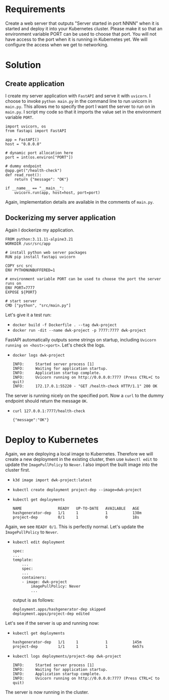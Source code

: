 # Requirements

Create a web server that outputs "Server started in port NNNN" when it is started and deploy it into your Kubernetes cluster. Please make it so that an environment variable PORT can be used to choose that port. You will not have access to the port when it is running in Kubernetes yet. We will configure the access when we get to networking.

# Solution

## Create application

I create my server application with `FastAPI` and serve it with `uvicorn`. I choose to invoke `python main.py` in the command line to run uvicorn in `main.py`. This allows me to specify the port I want the server to run on in `main.py`. I script my code so that it imports the value set in the environment variable `PORT`.

```
import uvicorn, os
from fastapi import FastAPI

app = FastAPI()
host = "0.0.0.0"

# dynamic port allocation here
port = int(os.environ["PORT"])

# dummy endpoint 
@app.get("/health-check")
def read_root():
    return {"message": "OK"}

if __name__ == "__main__":
    uvicorn.run(app, host=host, port=port)
```

Again, implementation details are available in the comments of `main.py`.

## Dockerizing my server application

Again I dockerize my application. 

```
FROM python:3.11.11-alpine3.21
WORKDIR /usr/src/app

# install python web server packages
RUN pip install fastapi uvicorn

COPY src src
ENV PYTHONUNBUFFERED=1

# environment variable PORT can be used to choose the port the server runs on
ENV PORT=7777
EXPOSE ${PORT}

# start server
CMD ["python", "src/main.py"]
```

Let's give it a test run:

- `docker build -f Dockerfile . --tag dwk-project`
- `docker run -dit --name dwk-project -p 7777:7777 dwk-project`

FastAPI automatically outputs some strings on startup, including `Uvicorn running on <host>:<port>`. Let's check the logs.
- `docker logs dwk-project`

    ```
    INFO:     Started server process [1]
    INFO:     Waiting for application startup.
    INFO:     Application startup complete.
    INFO:     Uvicorn running on http://0.0.0.0:7777 (Press CTRL+C to quit)
    INFO:     172.17.0.1:55220 - "GET /health-check HTTP/1.1" 200 OK
    ```

The server is running nicely on the specified port. Now a `curl` to the dummy endpoint should return the message `OK`.

- `curl 127.0.0.1:7777/health-check`

    ```
    {"message":"OK"}
    ```

# Deploy to Kubernetes

Again, we are deploying a local image to Kubernetes. Therefore we will create a new deployment in the existing cluster, then use `kubectl edit` to update the `ImagePullPolicy` to `Never`. I also import the built image into the cluster first.

- `k3d image import dwk-project:latest`

- `kubectl create deployment project-dep --image=dwk-project`

- `kubectl get deployments`

    ```
    NAME                READY   UP-TO-DATE   AVAILABLE   AGE
    hashgenerator-dep   1/1     1            1           138m
    project-dep         0/1     1            0           18s
    ```
Again, we see `READY 0/1`. This is perfectly normal. Let's update the `ImagePullPolicy` to `Never`.

- `kubectl edit deployment`

    ```
    spec:
    ...
    template:
        ...
        spec:
        ...
        containers:
        - image: dwk-project
            imagePullPolicy: Never
            ...
    ```
    output is as follows:
    ```
    deployment.apps/hashgenerator-dep skipped
    deployment.apps/project-dep edited
    ```

Let's see if the server is up and running now:
- `kubectl get deployments`

    ```
    hashgenerator-dep   1/1     1            1           145m
    project-dep         1/1     1            1           6m57s
    ```
- `kubectl logs deployments/project-dep dwk-project` 

    ```
    INFO:     Started server process [1]
    INFO:     Waiting for application startup.
    INFO:     Application startup complete.
    INFO:     Uvicorn running on http://0.0.0.0:7777 (Press CTRL+C to quit)
    ```

The server is now running in the cluster.